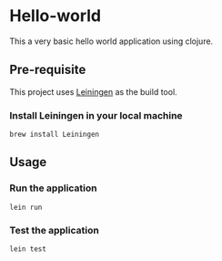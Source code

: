 # Hello-world

This a very basic hello world application using clojure.


## Pre-requisite

  This project uses [Leiningen]( https://github.com/technomancy/leiningen) as the build tool.

  ### Install Leiningen in your local machine
    brew install Leiningen

## Usage

 ### Run the application

    lein run
 ### Test the application

    lein test
